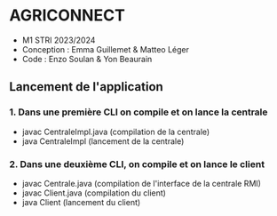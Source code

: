 # AGRICONNECT
- M1 STRI 2023/2024
- Conception : Emma Guillemet & Matteo Léger
- Code : Enzo Soulan & Yon Beaurain

## Lancement de l'application

### 1. Dans une première CLI on compile et on lance la centrale
- javac CentraleImpl.java (compilation de la centrale)
- java CentraleImpl (lancement de la centrale)

### 2. Dans une deuxième CLI, on compile et on lance le client
- javac Centrale.java (compilation de l'interface de la centrale RMI)
- javac Client.java (compilation du client)
- java Client (lancement du client)